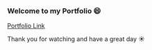 ### Welcome to my Portfolio :smile:

[Portfolio Link](https://st-christian.github.io/Portfolio/)

Thank you for watching and have a great day :sunny:
